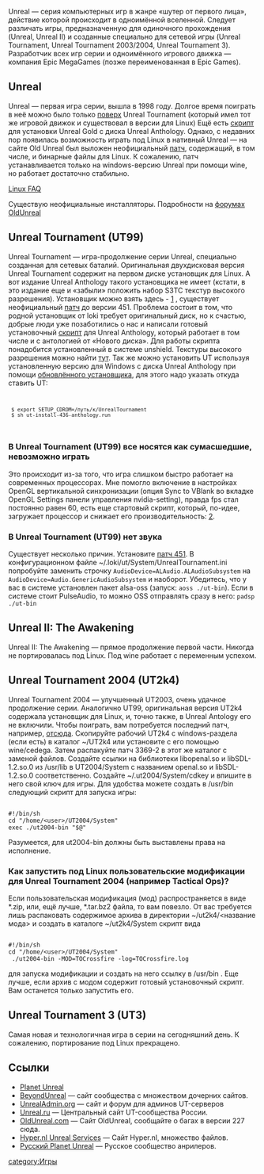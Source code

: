 Unreal — серия компьютерных игр в жанре «шутер от первого лица»,
действие которой происходит в одноимённой вселенной. Следует
различать игры, предназначенную для одиночного прохождения (Unreal,
Unreal II) и созданные специально для сетевой игры (Unreal Tournament,
Unreal Tournament 2003/2004, Unreal Tournament 3). Разработчик всех игр
серии и одноимённого игрового движка — компания Epic MegaGames (позже
переименованная в Epic Games).

## Unreal

Unreal — первая игра серии, вышла в 1998 году. Долгое время поиграть в
неё можно было только [поверх](http://icculus.org/~ravage/unreal/)
Unreal Tournament (который имел тот же игровой движок и существовал в
версии для Linux) Ещё есть
[скрипт](http://www.margrave.myzen.co.uk/downloads/installationutilities/unreal-gold-anthology-linux-installer_v.0.2.7z)
для установки Unreal Gold с диска Unreal Anthology. Однако, с недавних
пор появилась возможность играть под Linux в нативный Unreal — на
сайте Old Unreal был выложен неофициальный
[патч](http://www.oldunreal.com/oldunrealpatches.html), содержащий,
в том числе, и бинарные файлы для Linux. К сожалению, патч
устанавливается только на windows-версию Unreal при помощи
wine, но работает достаточно стабильно.

[Linux
FAQ](http://www.oldunreal.com/wiki/index.php?title=Oldunreal_227_Linux_FAQ)

Существую неофициальные инсталляторы. Подробности на [форумах
OldUnreal](http://www.oldunreal.com/cgi-bin/yabb2/YaBB.pl)

## Unreal Tournament (UT99)

Unreal Tournament — игра-продолжение серии Unreal, специально созданная
для сетевых баталий. Оригинальная двухдисковая версия Unreal Tournament
содержит на первом диске установщик для Linux. А вот издание Unreal
Anthology такого установщика не имеет (кстати, в это издание еще и
«забыли» положить набор S3TC текстур высокого разрешения).
Установщик можно взять здесь -
[1](http://www.liflg.org/?catid=6&gameid=51) , существует неофициальный
[патч](http://www.utpg.org/patches/UTPGPatch451.tar.bz2) до версии 451.
Проблема состоит в том, что родной установщик от loki требует
оригинальный диск, но к счастью, добрые люди уже позаботились
о нас и написали готовый установочный
[скрипт](http://www.margrave.myzen.co.uk/downloads/installationutilities/ut-anthology-linux-installer_v.0.1.7z)
для Unreal Anthology, который работает в том числе и с антологией от
«Нового диска». Для работы скрипта понадобится установленный в
системе unshield. Текстуры высокого разрешения можно найти
[тут](http://www.unrealtexture.com/UT/UT.htm). Так же можно
установить UT используя установленную версию для Windows с
диска Unreal Anthology при помощи [обновлённого
установщика](http://necrovision.ru/mfiles/unreal/ut-install-436-anthology.run),
для этого надо указать откуда ставить UT: <code>

` $ export SETUP_CDROM=/путь/к/UnrealTournament`
` $ sh ut-install-436-anthology.run`

</code>

### В Unreal Tournament (UT99) все носятся как сумасшедшие, невозможно играть

Это происходит из-за того, что игра слишком быстро работает на
современных процессорах. Мне помогло включение в настройках
OpenGL вертикальной синхронизации (опция Sync to VBlank во вкладке
OpenGL Settings панели управления nvidia-setting), правда fps стал
постоянно равен 60, есть еще стартовый скрипт, который, по-идее,
загружает процессор и снижает его производительность:
[2](http://icculus.org/lgfaq/files/ut).

### В Unreal Tournament (UT99) нет звука

Существует несколько причин. Установите
[патч 451](http://www.utpg.org/patches/UTPGPatch451.tar.bz2). В
конфигурационном файле \~/.loki/ut/System/UnrealTournament.ini
попробуйте заменить строчку `AudioDevice=ALAudio.ALAudioSubsystem`
на `AudioDevice=Audio.GenericAudioSubsystem` и наоборот. Убедитесь, что
у вас в системе установлен пакет alsa-oss (запуск: `aoss ./ut-bin`).
Если в системе стоит PulseAudio, то можно OSS отправлять сразу в
него: `padsp ./ut-bin`

## Unreal II: The Awakening

Unreal II: The Awakening — прямое продолжение первой части. Никогда не
портировалась под Linux. Под wine работает с переменным успехом.

## Unreal Tournament 2004 (UT2k4)

Unreal Tournament 2004 — улучшенный UT2003, очень удачное продолжение
серии. Аналогично UT99, оригинальная версия UT2k4 содержала
установщик для Linux, и, точно также, в Unreal Antology его не
включили. Чтобы поиграть, вам потребуется последний патч, например,
[отсюда](http://download.beyondunreal.com/fileworks.php/official/ut2004/ut2004-lnxpatch3369-2.tar.bz2).
Скопируйте рабочий UT2k4 с windows-раздела (если есть) в каталог
\~/UT2k4 или установите с его помощью wine/cedega. Затем распакуйте патч
3369-2 в этот же каталог с заменой файлов. Создайте ссылки на библиотеки
libopenal.so и libSDL-1.2.so.0 из /usr/lib в UT2004/System с названием
openal.so и libSDL-1.2.so.0 соответственно. Создайте
\~/.ut2004/System/cdkey и впишите в него свой ключ для игры. Для
удобства можете создать в /usr/bin следующий скрипт для запуска
игры:

```

#!/bin/sh
cd "/home/<user>/UT2004/System"
exec ./ut2004-bin "$@"
```

Разумеется, для ut2004-bin должны быть выставлены права на исполнение.

### Как запустить под Linux пользовательские модификации для Unreal Tournament 2004 (например Tactical Ops)?

Если пользовательская модификация (мод) распространяется в виде \*.zip,
или, ещё лучше, \*.tar.bz2 файла, то вам повезло. От вас требуется лишь
распаковать содержимое архива в директории \~/ut2k4/<название мода> и
создать в каталоге \~/ut2k4/System скрипт вида

```

#!/bin/sh
cd "/home/<user>/UT2004/System"
 ./ut2004-bin -MOD=TOCrossfire -log=TOCrossfire.log
```

для запуска модификации и создать на него ссылку в /usr/bin . Еще лучше,
если архив с модом содержит готовый установочный скрипт. Вам останется
только запустить его.

## Unreal Tournament 3 (UT3)

Самая новая и технологичная игра в серии на сегодняшний день. К
сожалению, портирование под Linux прекращено.

## Ссылки

  - [Planet Unreal](http://planetunreal.gamespy.com)
  - [BeyondUnreal](http://www.beyondunreal.com/) — сайт сообщества с
    множеством дочерних сайтов.
  - [UnrealAdmin.org](http://www.unrealadmin.org/) — сайт и форум для
    админов UT-серверов
  - [Unreal.ru](http://www.unreal.ru/) — Центральный сайт UT-сообщества
    России.
  - [OldUnreal.com](http://www.oldunreal.com/) — Сайт OldUnreal,
    сообщайте о багах в версии 227 сюда.
  - [Hyper.nl Unreal Services](http://hypernl.thenerdnetwork.net) — Сайт
    Hyper.nl, множество файлов.
  - [Русский Planet Unreal](http://www.planetunreal.ru/) — Русское
    сообщество анрилеров.

[category:Игры](category:Игры)